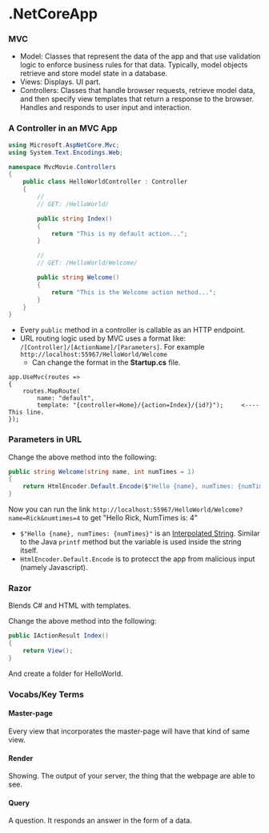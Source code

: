 # .NetCoreApp

### MVC
* Model: Classes that represent the data of the app and that use validation logic to enforce business rules for that data. Typically, model objects retrieve and store model state in a database.
* Views: Displays. UI part.
* Controllers: Classes that handle browser requests, retrieve model data, and then specify view templates that return a response to the browser. Handles and responds to user input and interaction.

### A Controller in an MVC App
```C#
using Microsoft.AspNetCore.Mvc;
using System.Text.Encodings.Web;

namespace MvcMovie.Controllers
{
    public class HelloWorldController : Controller
    {
        //
        // GET: /HelloWorld/

        public string Index()
        {
            return "This is my default action...";
        }

        //
        // GET: /HelloWorld/Welcome/

        public string Welcome()
        {
            return "This is the Welcome action method...";
        }
    }
}
```

* Every `public` method in a controller is callable as an HTTP endpoint.
* URL routing logic used by MVC uses a format like: `/[Controller]/[ActionName]/[Parameters]`. For example `http://localhost:55967/HelloWorld/Welcome`
   - Can change the format in the __Startup.cs__ file.
```
app.UseMvc(routes =>
{
    routes.MapRoute(
        name: "default",
        template: "{controller=Home}/{action=Index}/{id?}");     <---- This line.
});
```

### Parameters in URL
Change the above method into the following:
```C#
public string Welcome(string name, int numTimes = 1)
{
    return HtmlEncoder.Default.Encode($"Hello {name}, numTimes: {numTimes}");
}
```
Now you can run the link `http://localhost:55967/HelloWorld/Welcome?name=Rick&numtimes=4` to get "Hello Rick, NumTimes is: 4"

* `$"Hello {name}, numTimes: {numTimes}"` is an [Interpolated String](https://msdn.microsoft.com/en-us/library/dn961160.aspx). Similar to the Java `printf` method but the variable is used inside the string itself.
* `HtmlEncoder.Default.Encode` is to protecct the app from malicious input (namely Javascript).

### Razor
Blends C# and HTML with templates.

Change the above method into the following:
```C#
public IActionResult Index()
{
    return View();
}
```
And create a folder for HelloWorld.


### Vocabs/Key Terms
#### Master-page
Every view that incorporates the master-page will have that kind of same view.

#### Render
Showing. The output of your server, the thing that the webpage are able to see.

#### Query
A question. It responds an answer in the form of a data.
